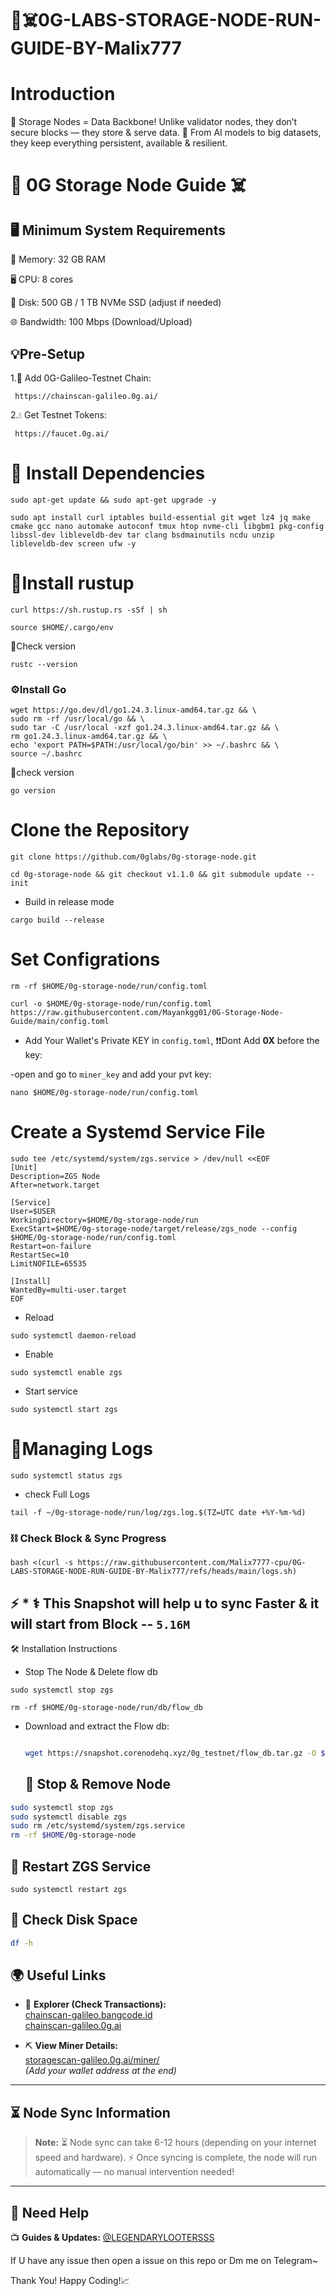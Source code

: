 # 👻☠️0G-LABS-STORAGE-NODE-RUN-GUIDE-BY-Malix777
# Introduction
🚀 Storage Nodes = Data Backbone!
Unlike validator nodes, they don’t secure blocks — they store & serve data.
📂 From AI models to big datasets, they keep everything persistent, available & resilient.
                      
 # 👻 0G Storage Node Guide ☠️
## 🖥️ Minimum System Requirements

🧠 Memory: 32 GB RAM

🖥️ CPU: 8 cores

💾 Disk: 500 GB / 1 TB NVMe SSD (adjust if needed)

🌐 Bandwidth: 100 Mbps (Download/Upload)

## 💡Pre-Setup

1.🔗 Add 0G-Galileo-Testnet Chain:

     https://chainscan-galileo.0g.ai/

2.💧 Get Testnet Tokens:

     https://faucet.0g.ai/

# 🔧 Install Dependencies

```
sudo apt-get update && sudo apt-get upgrade -y
```

```
sudo apt install curl iptables build-essential git wget lz4 jq make cmake gcc nano automake autoconf tmux htop nvme-cli libgbm1 pkg-config libssl-dev libleveldb-dev tar clang bsdmainutils ncdu unzip libleveldb-dev screen ufw -y
```

 # 🎯Install rustup
 ```
curl https://sh.rustup.rs -sSf | sh
```

```
source $HOME/.cargo/env
```

🔁Check version

```
rustc --version
```

###  ⚙️Install Go
```
wget https://go.dev/dl/go1.24.3.linux-amd64.tar.gz && \
sudo rm -rf /usr/local/go && \
sudo tar -C /usr/local -xzf go1.24.3.linux-amd64.tar.gz && \
rm go1.24.3.linux-amd64.tar.gz && \
echo 'export PATH=$PATH:/usr/local/go/bin' >> ~/.bashrc && \
source ~/.bashrc
```

🔁check version

```
go version
```

# Clone the Repository

```
git clone https://github.com/0glabs/0g-storage-node.git
```

```
cd 0g-storage-node && git checkout v1.1.0 && git submodule update --init
```

* Build in release mode 

```
cargo build --release
```

# Set Configrations

```
rm -rf $HOME/0g-storage-node/run/config.toml
```
```
curl -o $HOME/0g-storage-node/run/config.toml https://raw.githubusercontent.com/Mayankgg01/0G-Storage-Node-Guide/main/config.toml
```


* Add Your Wallet's Private KEY in `config.toml`, ❗❗Dont Add **0X** before the key:

-open and go to `miner_key` and add your pvt key:

```
nano $HOME/0g-storage-node/run/config.toml
```

# Create a Systemd Service File

```
sudo tee /etc/systemd/system/zgs.service > /dev/null <<EOF
[Unit]
Description=ZGS Node
After=network.target

[Service]
User=$USER
WorkingDirectory=$HOME/0g-storage-node/run
ExecStart=$HOME/0g-storage-node/target/release/zgs_node --config $HOME/0g-storage-node/run/config.toml
Restart=on-failure
RestartSec=10
LimitNOFILE=65535

[Install]
WantedBy=multi-user.target
EOF
```

* Reload

```
sudo systemctl daemon-reload
```

* Enable

```
sudo systemctl enable zgs
```

* Start service

```
sudo systemctl start zgs
```

# 📡Managing Logs

```
sudo systemctl status zgs
```

* check Full Logs

```
tail -f ~/0g-storage-node/run/log/zgs.log.$(TZ=UTC date +%Y-%m-%d)
```

### ⛓️ Check Block & Sync Progress

```
bash <(curl -s https://raw.githubusercontent.com/Malix7777-cpu/0G-LABS-STORAGE-NODE-RUN-GUIDE-BY-Malix777/refs/heads/main/logs.sh)
```

## ⚡ * ⚕️ This Snapshot will help u to sync Faster & it will start from Block -- `5.16M`

🛠️ Installation Instructions

* Stop The Node & Delete flow db

```
sudo systemctl stop zgs
```

```
rm -rf $HOME/0g-storage-node/run/db/flow_db
```

* Download and extract the Flow db:

  ```bash

  wget https://snapshot.corenodehq.xyz/0g_testnet/flow_db.tar.gz -O $HOME/0g-storage-node/run/db/flow_db.tar.gz && tar -xzvf $HOME/0g-storage-node/run/db/flow_db.tar.gz -C $HOME/0g-storage-node/run/db/
  ```

  ## 🛑 Stop & Remove Node

```bash
sudo systemctl stop zgs
sudo systemctl disable zgs
sudo rm /etc/systemd/system/zgs.service
rm -rf $HOME/0g-storage-node
```

## 🔁 Restart ZGS Service

```
sudo systemctl restart zgs
```

## 💽 Check Disk Space

```bash
df -h
```
## 🌍 Useful Links

- 🔎 **Explorer (Check Transactions):**  
  [chainscan-galileo.bangcode.id](https://chainscan-galileo.bangcode.id/)  
  [chainscan-galileo.0g.ai](https://chainscan-galileo.0g.ai/)

- ⛏️ **View Miner Details:**  
  [storagescan-galileo.0g.ai/miner/](https://storagescan-galileo.0g.ai/miner/)  
  *(Add your wallet address at the end)*

---
## ⏳ Node Sync Information

> **Note:** ⏳ Node sync can take 6-12 hours (depending on your internet speed and hardware). ⚡ Once syncing is complete, the node will run automatically — no manual intervention needed! 
---
## 🤖 Need Help

 📺 **Guides & Updates:** [@LEGENDARYLOOTERSSS](https://t.me/LEGENDARYLOOTERSSS)

 If U have any issue then open a issue on this repo or Dm me on Telegram~

Thank You! Happy Coding!📈
```
